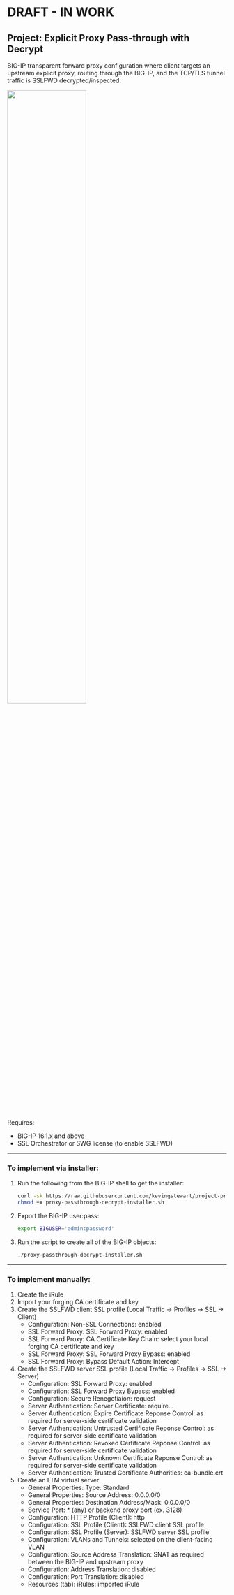 # DRAFT - IN WORK

## Project: Explicit Proxy Pass-through with Decrypt

BIG-IP transparent forward proxy configuration where client targets an upstream explicit proxy, routing through the BIG-IP, and the TCP/TLS tunnel traffic is SSLFWD decrypted/inspected.

<img src="https://github.com/user-attachments/assets/16d5b9ea-8e76-4691-8102-6738cee79ef0" width="60%">

Requires:
* BIG-IP 16.1.x and above
* SSL Orchestrator or SWG license (to enable SSLFWD)

---
### To implement via installer:

1. Run the following from the BIG-IP shell to get the installer:
    ```bash
    curl -sk https://raw.githubusercontent.com/kevingstewart/project-proxy-passthrough-decrypt/refs/heads/main/proxy-passthrough-decrypt-installer.sh -o proxy-passthrough-decrypt-installer.sh
    chmod +x proxy-passthrough-decrypt-installer.sh
    ```

2. Export the BIG-IP user:pass:
    ```bash
    export BIGUSER='admin:password'
    ```

3. Run the script to create all of the BIG-IP objects:
   ```bash
   ./proxy-passthrough-decrypt-installer.sh
   ```

---
### To implement manually:
1. Create the iRule
2. Import your forging CA certificate and key
3. Create the SSLFWD client SSL profile (Local Traffic -> Profiles -> SSL -> Client)
    - Configuration: Non-SSL Connections: enabled
    - SSL Forward Proxy: SSL Forward Proxy: enabled
    - SSL Forward Proxy: CA Certificate Key Chain: select your local forging CA certificate and key
    - SSL Forward Proxy: SSL Forward Proxy Bypass: enabled
    - SSL Forward Proxy: Bypass Default Action: Intercept
5. Create the SSLFWD server SSL profile (Local Traffic -> Profiles -> SSL -> Server)
    - Configuration: SSL Forward Proxy: enabled
    - Configuration: SSL Forward Proxy Bypass: enabled
    - Configuration: Secure Renegotiaion: request
    - Server Authentication: Server Certificate: require...
    - Server Authentication: Expire Certificate Reponse Control: as required for server-side certificate validation
    - Server Authentication: Untrusted Certificate Reponse Control: as required for server-side certificate validation
    - Server Authentication: Revoked Certificate Reponse Control: as required for server-side certificate validation
    - Server Authentication: Unknown Certificate Reponse Control:  as required for server-side certificate validation
    - Server Authentication: Trusted Certificate Authorities: ca-bundle.crt
7. Create an LTM virtual server
    - General Properties: Type: Standard
    - General Properties: Source Address: 0.0.0.0/0
    - General Properties: Destination Address/Mask: 0.0.0.0/0
    - Service Port: * (any) or backend proxy port (ex. 3128)
    - Configuration: HTTP Profile (Client): http
    - Configuration: SSL Profile (Client): SSLFWD client SSL profile
    - Configuration: SSL Profile (Server): SSLFWD server SSL profile
    - Configuration: VLANs and Tunnels: selected on the client-facing VLAN
    - Configuration: Source Address Translation: SNAT as required between the BIG-IP and upstream proxy
    - Configuration: Address Translation: disabled
    - Configuration: Port Translation: disabled
    - Resources (tab): iRules: imported iRule


